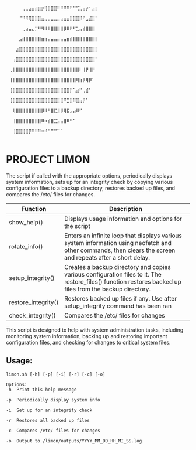 ```

                                          ⠀⠀⠀⠀⠀⢀⣀⣠⣤⣴⣶⡶⢿⣿⣿⣿⠿⠿⠿⠿⠟⠛⢋⣁⣤⡴⠂⣠⡆⠀
                                          ⠀⠀⠀⠀⠈⠙⠻⢿⣿⣿⣿⣶⣤⣤⣤⣤⣤⣴⣶⣶⣿⣿⣿⡿⠋⣠⣾⣿⠁⠀
                                          ⠀⠀⠀⠀⠀⢀⣴⣤⣄⡉⠛⠻⠿⠿⣿⣿⣿⣿⡿⠿⠟⠋⣁⣤⣾⣿⣿⣿⠀⠀
                                          ⠀⠀⠀⠀⣠⣾⣿⣿⣿⣿⣿⣶⣶⣤⣤⣤⣤⣤⣤⣶⣾⣿⣿⣿⣿⣿⣿⣿⡇⠀
                                          ⠀⠀⠀⣰⣿⣿⣿⣿⣿⣿⣿⣿⣿⣿⣿⣿⣿⣿⣿⣿⣿⣿⣿⣿⣿⣿⣿⣿⡇⠀
                                          ⠀⠀⢰⣿⣿⣿⣿⣿⣿⣿⣿⣿⣿⣿⣿⣿⣿⣿⣿⣿⣿⣿⣿⣿⣿⣿⣿⣿⠁⠀
                                          ⠀⢀⣿⣿⣿⣿⣿⣿⣿⣿⣿⣿⣿⣿⣿⣿⣿⣿⣿⣿⣿⣿⣿⠇⢸⡟⢸⡟⠀⠀
                                          ⠀⢸⣿⣿⣿⣿⣿⣿⣿⣿⣿⣿⣿⣿⣿⣿⣿⣿⣿⣿⣿⣿⢿⣷⡿⢿⡿⠁⠀⠀
                                          ⠀⢸⣿⣿⣿⣿⣿⣿⣿⣿⣿⣿⣿⣿⣿⣿⣿⣿⣿⣿⡟⢁⣴⠟⢀⣾⠃⠀⠀⠀
                                          ⠀⢸⣿⣿⣿⣿⣿⣿⣿⣿⣿⣿⣿⣿⣿⣿⣿⣿⠛⣉⣿⠿⣿⣶⡟⠁⠀⠀⠀⠀
                                          ⠀⠀⢿⣿⣿⣿⣿⣿⣿⣿⣿⡿⠿⠛⣿⣏⣸⡿⢿⣯⣠⣴⠿⠋⠀⠀⠀⠀⠀⠀
                                          ⠀⠀⢸⣿⣿⣿⣿⣿⣿⣿⣿⠿⠶⣾⣿⣉⣡⣤⣿⠿⠛⠁⠀⠀⠀⠀⠀⠀⠀⠀
                                          ⠀⠀⢸⣿⣿⣿⣿⡿⠿⠿⠿⠶⠾⠛⠛⠛⠉⠁⠀⠀⠀⠀⠀⠀⠀⠀⠀⠀⠀⠀
⠀⠀⠀⠀⠀⠀⠀⠀⠀⠀⠀⠀⠀⠀⠀⠀⠀⠀⠀⠀⠀⠀
```

<h1>PROJECT LIMON</h1>

The script if called with the appropriate options, periodically displays system information, sets up for an integrity check by copying various configuration files to a backup directory, restores backed up files, and compares the /etc/ files for changes.

| Function | Description |
| --- | --- |
| show_help() | Displays usage information and options for the script |
| rotate_info() | Enters an infinite loop that displays various system information using neofetch and other commands, then clears the screen and repeats after a short delay. |
| setup_integrity() | Creates a backup directory and copies various configuration files to it. The restore_files() function restores backed up files from the backup directory.  |
| restore_integrity() | Restores backed up files if any. Use after setup_integrity command has been ran |
| check_integrity() | Compares the /etc/ files for changes |

This script is designed to help with system administration tasks, including monitoring system information, backing up and restoring important configuration files, and checking for changes to critical system files.


<h2> Usage: </h2>

```
limon.sh [-h] [-p] [-i] [-r] [-c] [-o]

Options:
-h  Print this help message

-p  Periodically display system info

-i  Set up for an integrity check

-r  Restores all backed up files

-c  Compares /etc/ files for changes

-o  Output to /limon/outputs/YYYY_MM_DD_HH_MI_SS.log
```
